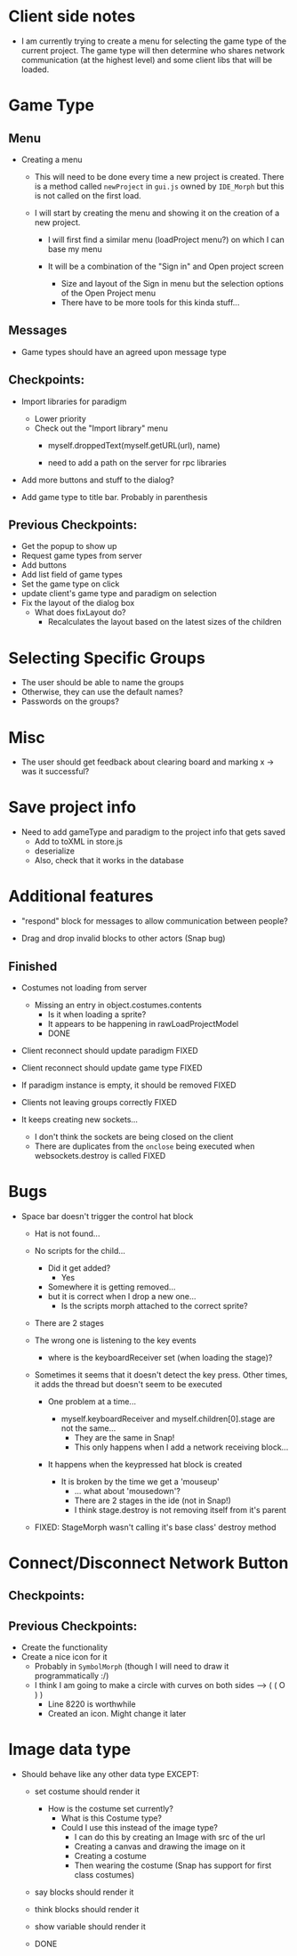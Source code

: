 # Client side notes
+ I am currently trying to create a menu for selecting the game type of the current project. The game type will then determine who shares network communication (at the highest level) and some client libs that will be loaded.

# Game Type 
## Menu
+ Creating a menu
    + This will need to be done every time a new project is created. There is a method called `newProject` in `gui.js` owned by `IDE_Morph` but this is not called on the first load.

    + I will start by creating the menu and showing it on the creation of a new project.
        + I will first find a similar menu (loadProject menu?) on which I can base my menu

        + It will be a combination of the "Sign in" and Open project screen
            + Size and layout of the Sign in menu but the selection options of the Open Project menu
            + There have to be more tools for this kinda stuff...

## Messages
+ Game types should have an agreed upon message type

## Checkpoints:
+ Import libraries for paradigm
    + Lower priority
    + Check out the "Import library" menu
        + myself.droppedText(myself.getURL(url), name)

        + need to add a path on the server for rpc libraries

+ Add more buttons and stuff to the dialog?
+ Add game type to title bar. Probably in parenthesis

## Previous Checkpoints:
+ Get the popup to show up
+ Request game types from server
+ Add buttons
+ Add list field of game types
+ Set the game type on click
+ update client's game type and paradigm on selection
+ Fix the layout of the dialog box
    + What does fixLayout do?
        + Recalculates the layout based on the latest sizes of the children


# Selecting Specific Groups
+ The user should be able to name the groups
+ Otherwise, they can use the default names?
+ Passwords on the groups?

# Misc
+ The user should get feedback about clearing board and marking x -> was it successful?

# Save project info
+ Need to add gameType and paradigm to the project info that gets saved
    + Add to toXML in store.js
    + deserialize 
    + Also, check that it works in the database

# Additional features
+ "respond" block for messages to allow communication between people?

+ Drag and drop invalid blocks to other actors (Snap bug)

## Finished
+ Costumes not loading from server
    + Missing an entry in object.costumes.contents
        + Is it when loading a sprite?
        + It appears to be happening in rawLoadProjectModel
        + DONE

+ Client reconnect should update paradigm
    FIXED

+ Client reconnect should update game type
    FIXED

+ If paradigm instance is empty, it should be removed
    FIXED

+ Clients not leaving groups correctly
    FIXED

+ It keeps creating new sockets...
    + I don't think the sockets are being closed on the client
    + There are duplicates from the `onclose` being executed when websockets.destroy is called
    FIXED

# Bugs
+ Space bar doesn't trigger the control hat block
    + Hat is not found...
    + No scripts for the child...
        + Did it get added?
            + Yes
        + Somewhere it is getting removed...
        + but it is correct when I drop a new one...
            + Is the scripts morph attached to the correct sprite?
    + There are 2 stages
    + The wrong one is listening to the key events
        + where is the keyboardReceiver set (when loading the stage)?

    + Sometimes it seems that it doesn't detect the key press. Other times, it adds the thread but doesn't seem to be executed
        + One problem at a time...
            + myself.keyboardReceiver and myself.children[0].stage are not the same...
                + They are the same in Snap!
                + This only happens when I add a network receiving block...

        + It happens when the keypressed hat block is created
            + It is broken by the time we get a 'mouseup'
                + ... what about 'mousedown'?
                + There are 2 stages in the ide (not in Snap!)
                + I think stage.destroy is not removing itself from it's parent

    + FIXED: StageMorph wasn't calling it's base class' destroy method

# Connect/Disconnect Network Button
## Checkpoints:

## Previous Checkpoints:
+ Create the functionality
+ Create a nice icon for it
    + Probably in `SymbolMorph` (though I will need to draw it programmatically :/)
    + I think I am going to make a circle with curves on both sides -->   ( ( O ) )
        + Line 8220 is worthwhile
        + Created an icon. Might change it later

# Image data type
+ Should behave like any other data type EXCEPT:
    + set costume should render it
        + How is the costume set currently?
            + What is this Costume type?
            + Could I use this instead of the image type?
                + I can do this by creating an Image with src of the url
                + Creating a canvas and drawing the image on it
                + Creating a costume
                + Then wearing the costume (Snap has support for first class costumes)

    + say blocks should render it
    + think blocks should render it
    + show variable should render it
    + DONE

